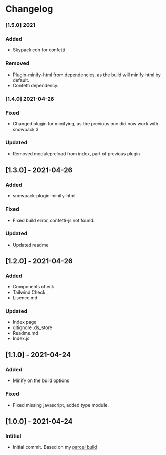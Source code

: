 # Changelog

### [1.5.0] 2021

### Added

- Skypack cdn for confetti

### Removed

- Plugin-minify-html from dependencies, as the build will minify html by default.
- Confetti dependency.

### [1.4.0] 2021-04-26

### Fixed

- Changed plugin for minifying, as the previous one did now work with snowpack 3

### Updated

- Removed modulepreload from index, part of previous plugin

## [1.3.0] - 2021-04-26

### Added

- snowpack-plugin-minify-html

### Fixed

- Fixed build error, confetti-js not found.

### Updated

- Updated readme

## [1.2.0] - 2021-04-26

### Added

- Components check
- Tailwind Check
- Lisence.md

### Updated

- Index page
- gitignore .ds_store
- Readme.md
- Index.js

## [1.1.0] - 2021-04-24

### Added

- Minify on the build options

### Fixed

- Fixed missing javascript, added type module.

## [1.0.0] - 2021-04-24

### Intitial

- Initial commit. Based on my [parcel build](https://github.com/Bcdo/tailwind-boiler)
